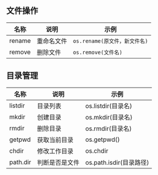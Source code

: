 
## 文件操作

| 名称   | 说明       | 示例                          |
| ------ | ---------- | ----------------------------- |
| rename | 重命名文件 | `os.rename(原文件，新文件名)` |
| remove | 删除文件   | `os.remove(文件名)`           |

## 目录管理

| 名称     | 说明           | 示例                    |
| -------- | -------------- | ----------------------- |
| listdir  | 目录列表       | os.listdir(目录名)      |
| mkdir    | 创建目录       | os.mkdir(目录名)        |
| rmdir    | 删除目录       | os.rmdir(目录名)        |
| getpwd   | 获取当前目录   | os.getpwd()             |
| chdir    | 修改工作目录   | os.chdir                |
| path.dir | 判断是否是文件 | os.path.isdir(目录路径) |